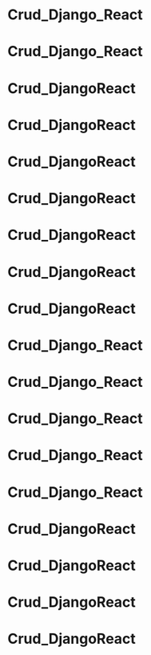 # Crud_Django_React
# Crud_Django_React
# Crud_DjangoReact
# Crud_DjangoReact
# Crud_DjangoReact
# Crud_DjangoReact
# Crud_DjangoReact
# Crud_DjangoReact
# Crud_DjangoReact
# Crud_Django_React
# Crud_Django_React
# Crud_Django_React
# Crud_Django_React
# Crud_Django_React
# Crud_DjangoReact
# Crud_DjangoReact
# Crud_DjangoReact
# Crud_DjangoReact
